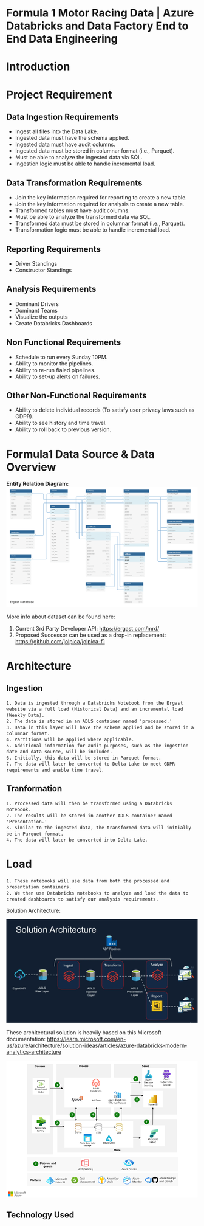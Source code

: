 # Formula 1 Motor Racing Data | Azure Databricks and Data Factory End to End Data Engineering

# Introduction

# Project Requirement

## Data Ingestion Requirements
* Ingest all files into the Data Lake.
* Ingested data must have the schema applied.
* Ingested data must have audit columns.
* Ingested data must be stored in columnar format (i.e., Parquet).
* Must be able to analyze the ingested data via SQL.
* Ingestion logic must be able to handle incremental load.

## Data Transformation Requirements
* Join the key information required for reporting to create a new table.
* Join the key information required for analysis to create a new table.
* Transformed tables must have audit columns.
* Must be able to analyze the transformed data via SQL.
* Transformed data must be stored in columnar format (i.e., Parquet).
* Transformation logic must be able to handle incremental load.

## Reporting Requirements
* Driver Standings
* Constructor Standings

## Analysis Requirements
* Dominant Drivers
* Dominant Teams
* Visualize the outputs
* Create Databricks Dashboards

## Non Functional Requirements
* Schedule to run every Sunday 10PM.
* Ability to monitor the pipelines.
* Ability to re-run fialed pipelines.
* Ability to set-up alerts on failures.

## Other Non-Functional Requirements
* Ability to delete individual records (To satisfy user privacy laws such as GDPR).
* Ability to see history and time travel.
* Ability to roll back to previous version.

# Formula1 Data Source & Data Overview

<b> Entity Relation Diagram:</b>
<img src= "ergast_db.png">

More info about dataset can be found here:
1. Current 3rd Party Developer API:  https://ergast.com/mrd/
2. Proposed Successor can be used as a drop-in replacement: https://github.com/jolpica/jolpica-f1

# Architecture

## Ingestion

    1. Data is ingested through a Databricks Notebook from the Ergast website via a full load (Historical Data) and an incremental load (Weekly Data).
    2. The data is stored in an ADLS container named 'processed.'
    3. Data in this layer will have the schema applied and be stored in a columnar format.
    4. Partitions will be applied where applicable.
    5. Additional information for audit purposes, such as the ingestion date and data source, will be included.
    6. Initially, this data will be stored in Parquet format.
    7. The data will later be converted to Delta Lake to meet GDPR requirements and enable time travel.

## Tranformation

    1. Processed data will then be transformed using a Databricks Notebook.
    2. The results will be stored in another ADLS container named 'Presentation.'
    3. Similar to the ingested data, the transformed data will initially be in Parquet format.
    4. The data will later be converted into Delta Lake.

# Load

    1. These notebooks will use data from both the processed and presentation containers.
    2. We then use Databricks notebooks to analyze and load the data to created dashboards to satisfy our analysis requirements.


Solution Architecture:

<img src= "Solution Architecture.png">

These architectural solution is heavily based on this Microsoft documentation: https://learn.microsoft.com/en-us/azure/architecture/solution-ideas/articles/azure-databricks-modern-analytics-architecture

<img src= "Solution Architecture - Azure.png">

## Technology Used